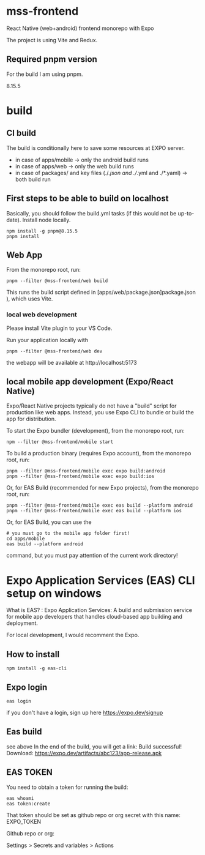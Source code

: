 # mss-frontend
React Native (web+android) frontend monorepo with Expo

The project is using Vite and Redux.

## Required pnpm version

For the build I am using pnpm.

8.15.5

# build

## CI build

The build is conditionally here to save some resources at EXPO server.

 * in case of apps/mobile -> only the android build runs
 * in case of apps/web -> only the web build runs
 * in case of packages/ and key files (./*.json and ./*.yml and ./*.yaml) -> both build run

## First steps to be able to build on localhost

Basically, you should follow the build.yml tasks (if this would not be up-to-date).
Install node locally.

```
npm install -g pnpm@8.15.5
pnpm install
```

## Web App

From the monorepo root, run:

```
pnpm --filter @mss-frontend/web build
```
This runs the build script defined in [apps/web/package.json]package.json ), which uses Vite.

### local web development

Please install Vite plugin to your VS Code.

Run your application locally with 

```
pnpm --filter @mss-frontend/web dev
```

the webapp will be available at http://localhost:5173

## local mobile app development (Expo/React Native)

Expo/React Native projects typically do not have a "build" script for production like web apps.
Instead, you use Expo CLI to bundle or build the app for distribution.

To start the Expo bundler (development), from the monorepo root, run:

```
npm --filter @mss-frontend/mobile start
```

To build a production binary (requires Expo account), from the monorepo root, run:

```
pnpm --filter @mss-frontend/mobile exec expo build:android
pnpm --filter @mss-frontend/mobile exec expo build:ios
```

Or, for EAS Build (recommended for new Expo projects), from the monorepo root, run:
```
pnpm --filter @mss-frontend/mobile exec eas build --platform android
pnpm --filter @mss-frontend/mobile exec eas build --platform ios
```

Or, for EAS Build, you can use the

```
# you must go to the mobile app folder first!
cd apps/mobile
eas build --platform android
```
command, but you must pay attention of the current work directory!

# Expo Application Services (EAS) CLI setup on windows

What is EAS? : Expo Application Services: A build and submission service for mobile app developers that handles cloud-based app building and deployment. 

For local development, I would recomment the Expo.

## How to install

```
npm install -g eas-cli
```

## Expo login

```
eas login
```

if you don't have a login, sign up here https://expo.dev/signup

## Eas build 

see above
In the end of the build, you will get a link:
Build successful! Download: https://expo.dev/artifacts/abc123/app-release.apk

## EAS TOKEN

You need to obtain a token for running the build:

```
eas whoami
eas token:create
```

That token should be set as github repo or org secret with this name: EXPO_TOKEN 

Github repo or org:

Settings > Secrets and variables > Actions